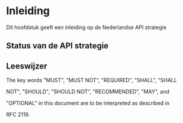 Inleiding
=========

Dit hoofdstuk geeft een inleiding op de Nederlandse API strategie

Status van de API strategie
---------------------------

Leeswijzer
----------

The key words "MUST", "MUST NOT", "REQUIRED", "SHALL", "SHALL

NOT", "SHOULD", "SHOULD NOT", "RECOMMENDED", "MAY", and

"OPTIONAL" in this document are to be interpreted as described in

RFC 2119.
